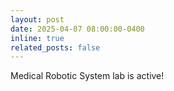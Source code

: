 ```yaml
---
layout: post
date: 2025-04-07 08:00:00-0400
inline: true
related_posts: false
---
```

Medical Robotic System lab is active!
